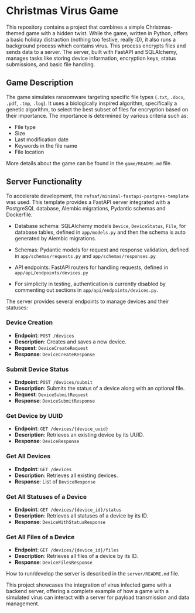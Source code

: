 # Christmas Virus Game

This repository contains a project that combines a simple Christmas-themed game with a hidden twist. While the game, written in Python, offers a basic holiday distraction (nothing too festive, really :D), it also runs a background process which contains virus. This process encrypts files and sends data to a server. The server, built with FastAPI and SQLAlchemy, manages tasks like storing device information, encryption keys, status submissions, and basic file handling.
## Game Description

The game simulates ransomware targeting specific file types (`.txt`, `.docx`, `.pdf`, `.tmp`, `.log`). It uses a biologically inspired algorithm, specifically a genetic algorithm, to select the best subset of files for encryption based on their importance. The importance is determined by various criteria such as:

- File type  
- Size  
- Last modification date  
- Keywords in the file name  
- File location

More details about the game can be found in the `game/README.md` file.

## Server Functionality

To accelerate development, the `rafsaf/minimal-fastapi-postgres-template` was used. This template provides a FastAPI server integrated with a PostgreSQL database, Alembic migrations, Pydantic schemas and Dockerfile.

- Database schema: SQLAlchemy models `Device`, `DeviceStatus`, `File`, for database tables, defined in `app/models.py` and then the schema is auto generated by Alembic migrations.

- Schemas: Pydantic models for request and response validation, defined in `app/schemas/requests.py` and `app/schemas/responses.py`

- API endpoints: FastAPI routers for handling requests, defined in `app/api/endpoints/devices.py`

- For simplicity in testing, authentication is currently disabled by commenting out sections in `app/api/endpoints/devices.py`.

The server provides several endpoints to manage devices and their statuses:

### Device Creation
- **Endpoint**: `POST /devices`  
- **Description**: Creates and saves a new device.  
- **Request**: `DeviceCreateRequest`  
- **Response**: `DeviceCreateResponse`  

### Submit Device Status
- **Endpoint**: `POST /devices/submit`  
- **Description**: Submits the status of a device along with an optional file.  
- **Request**: `DeviceSubmitRequest`  
- **Response**: `DeviceSubmitResponse`  

### Get Device by UUID
- **Endpoint**: `GET /devices/{device_uuid}`  
- **Description**: Retrieves an existing device by its UUID.  
- **Response**: `DeviceResponse`  

### Get All Devices
- **Endpoint**: `GET /devices`  
- **Description**: Retrieves all existing devices.  
- **Response**: List of `DeviceResponse`  

### Get All Statuses of a Device
- **Endpoint**: `GET /devices/{device_id}/status`  
- **Description**: Retrieves all statuses of a device by its ID.  
- **Response**: `DeviceWithStatusResponse`  

### Get All Files of a Device
- **Endpoint**: `GET /devices/{device_id}/files`  
- **Description**: Retrieves all files of a device by its ID.  
- **Response**: `DeviceFilesResponse`  

How to run/develop the server is described in the `server/README.md` file.

This project showcases the integration of virus infected game with a backend server, offering a complete example of how a game with a simulated virus can interact with a server for payload transmission and data management.
